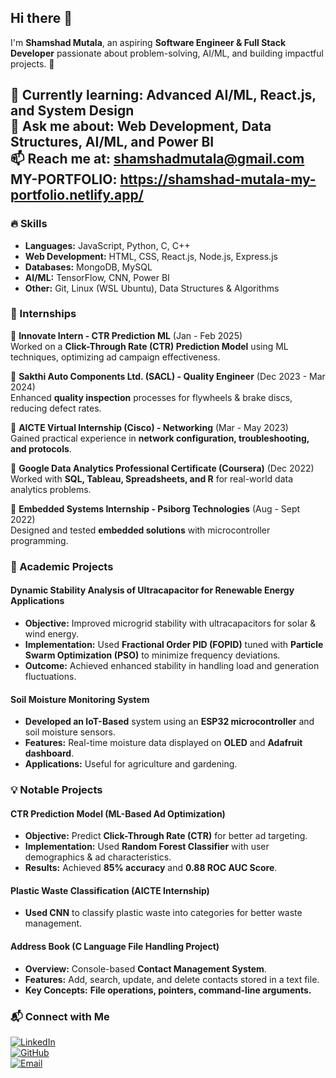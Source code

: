 ## Hi there 👋  

I'm **Shamshad Mutala**, an aspiring **Software Engineer & Full Stack Developer** passionate about problem-solving, AI/ML, and building impactful projects. 🚀  
 
🌱 **Currently learning:** Advanced AI/ML, React.js, and System Design  
💬 **Ask me about:** Web Development, Data Structures, AI/ML, and Power BI  
📫 **Reach me at:** [shamshadmutala@gmail.com](mailto:shamshadmutala@gmail.com)  
MY-PORTFOLIO: https://shamshad-mutala-my-portfolio.netlify.app/
---

### 🔥 Skills  
- **Languages:** JavaScript, Python, C, C++  
- **Web Development:** HTML, CSS, React.js, Node.js, Express.js  
- **Databases:** MongoDB, MySQL  
- **AI/ML:** TensorFlow, CNN, Power BI  
- **Other:** Git, Linux (WSL Ubuntu), Data Structures & Algorithms  

### 💼 Internships  
🔹 **Innovate Intern - CTR Prediction ML** (Jan - Feb 2025)  
Worked on a **Click-Through Rate (CTR) Prediction Model** using ML techniques, optimizing ad campaign effectiveness.  

🔹 **Sakthi Auto Components Ltd. (SACL) - Quality Engineer** (Dec 2023 - Mar 2024)  
Enhanced **quality inspection** processes for flywheels & brake discs, reducing defect rates.  

🔹 **AICTE Virtual Internship (Cisco) - Networking** (Mar - May 2023)  
Gained practical experience in **network configuration, troubleshooting, and protocols**.  

🔹 **Google Data Analytics Professional Certificate (Coursera)** (Dec 2022)  
Worked with **SQL, Tableau, Spreadsheets, and R** for real-world data analytics problems.  

🔹 **Embedded Systems Internship - Psiborg Technologies** (Aug - Sept 2022)  
Designed and tested **embedded solutions** with microcontroller programming.  

### 🌟 Academic Projects  
#### **Dynamic Stability Analysis of Ultracapacitor for Renewable Energy Applications**  
- **Objective:** Improved microgrid stability with ultracapacitors for solar & wind energy.  
- **Implementation:** Used **Fractional Order PID (FOPID)** tuned with **Particle Swarm Optimization (PSO)** to minimize frequency deviations.  
- **Outcome:** Achieved enhanced stability in handling load and generation fluctuations.  

#### **Soil Moisture Monitoring System**  
- **Developed an IoT-Based** system using an **ESP32 microcontroller** and soil moisture sensors.  
- **Features:** Real-time moisture data displayed on **OLED** and **Adafruit dashboard**.  
- **Applications:** Useful for agriculture and gardening.  

### 💡 Notable Projects  
#### **CTR Prediction Model (ML-Based Ad Optimization)**  
- **Objective:** Predict **Click-Through Rate (CTR)** for better ad targeting.  
- **Implementation:** Used **Random Forest Classifier** with user demographics & ad characteristics.  
- **Results:** Achieved **85% accuracy** and **0.88 ROC AUC Score**.  

#### **Plastic Waste Classification (AICTE Internship)**  
- **Used CNN** to classify plastic waste into categories for better waste management.  

#### **Address Book (C Language File Handling Project)**  
- **Overview:** Console-based **Contact Management System**.  
- **Features:** Add, search, update, and delete contacts stored in a text file.  
- **Key Concepts:** **File operations, pointers, command-line arguments.**  

### 📬 Connect with Me  
[![LinkedIn](https://img.shields.io/badge/LinkedIn-0077B5?style=for-the-badge&logo=linkedin&logoColor=white)](https://www.linkedin.com/in/shamshadm/)  
[![GitHub](https://img.shields.io/badge/GitHub-181717?style=for-the-badge&logo=github&logoColor=white)](https://github.com/SHAMSHAD-MUTALA)  
[![Email](https://img.shields.io/badge/Email-0078D4?style=for-the-badge&logo=gmail&logoColor=white)](mailto:shamshadmutala@gmail.com)  
